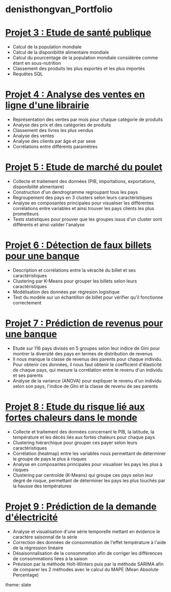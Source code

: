 # denisthongvan_Portfolio


# [Projet 3 : Etude de santé publique](https://github.com/denisthongvan/Etude-de-sante-publique)
* Calcul de la population mondiale  
* Calcul de la disponibilité alimentaire mondiale 
* Calcul du pourcentage de la population mondiale considérée comme étant en sous-nutrition  
* Classement des produits les plus exportés et les plus importés  
* Requêtes SQL  


# [Projet 4 : Analyse des ventes en ligne d'une librairie](https://github.com/denisthongvan/analyse-des-ventes-librairie)
* Représentation des ventes par mois pour chaque catégorie de produits  
* Analyse des prix et des catégories de produits  
* Classement des livres les plus vendus 
* Analyse des ventes  
* Analyse des clients par âge et par sexe 
* Corrélations entre différents paramètres  


# [Projet 5 : Etude de marché du poulet](https://github.com/denisthongvan/Etude-marche-poulet)
* Collecte et traitement des données (PIB, importations, exportations, disponibilité alimentaire) 
* Construction d'un dendrogramme regroupant tous les pays 
* Regroupement des pays en 3 clusters selon leurs caractéristiques  
* Analyse en composantes principales pour visualiser les différentes corrélations entre variables et ainsi trouver les pays clients les plus prometteurs  
* Tests statistiques pour prouver que les groupes issus d'un cluster sont différents et ainsi valider l'analyse 


# [Projet 6 : Détection de faux billets pour une banque](https://github.com/denisthongvan/Detection-faux-billets)
* Description et corrélations entre la véracité du billet et ses caractéristiques 
* Clustering par K-Means pour grouper les billets selon leurs caractéristiques  
* Modélisation des données par régresion logistique 
* Test du modèle sur un échantillon de billet pour vérifier qu'il fonctionne correctement 


# [Projet 7 : Prédiction de revenus pour une banque](https://github.com/denisthongvan/Prediction-revenus)
* Etude sur 116 pays divisés en 5 groupes selon leur indice de Gini pour montrer la diversité des pays en termes de distribution de revenus 
* Il nous manque la classe de revenus des parents pour chaque individu. Pour obtenir ces données, il nous faut obtenir le coefficient d'élasticité de chaque pays, qui mesure la corrélation entre le revenu d'un individu et ses parents 
* Analyse de la variance (ANOVA) pour expliquer le revenu d'un individu selon son pays, l'indice de GIni et la classe de revenu de ses parents  


# [Projet 8 : Etude du risque lié aux fortes chaleurs dans le monde](https://github.com/denisthongvan/etude-risque-fortes-temperatures)
* Collecte et traitement des données concernant le PIB, la latitude, la température et les décès liés aux fortes chaleurs pour chaque pays  
* Clustering hiérarchique pour grouper ces payer selon leurs caractéristiques 
* Corrélation (heatmap) entre les variables nous permettant de déterminer le groupe de pays le plus à risques 
* Analyse en composantes principales pour visualiser les pays les plus à risques  
* Clustering par centroïde (K-Means) qui groupe ces pays selon leur degré de risque, permettant de déterminer les pays les plus touchés par la hausse des températures  


# [Projet 9 : Prédiction de la demande d'électricité](https://github.com/denisthongvan/prection-demande-electricite)
* Analyse et visualisation d'une série temporelle mettant en évidence le caractère saisonnal de la série  
* Correction des données de consommation de l'effet température à l'aide de la régression linéaire  
* Désaisonnalisation de la consommation afin de corriger les différences de consommations liées à la saison 
* Prévision par la méthode Holt-Winters puis par la méthode SARIMA afin de comparer les 2 méthodes avec le calcul du MAPE (Mean Absolute Percentage)  

theme: slate
